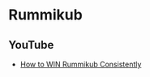 # Rummikub

## YouTube

* [How to WIN Rummikub Consistently](https://www.youtube.com/watch?v=6VBOxaNL17k)
